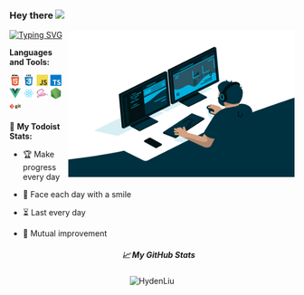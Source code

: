 ### Hey there <img src="https://media.giphy.com/media/hvRJCLFzcasrR4ia7z/giphy.gif" width="25">


  <img align="right" alt="GIF" src="./code.gif?raw=true" width="400" height="260" />

[![Typing SVG](https://readme-typing-svg.herokuapp.com?font=Asap+Condensed&duration=4000&pause=1000&color=00B2DF&background=5712FF00&width=200&height=30&lines=welcome+to+my+GitHub)](https://git.io/typing-svg)

**Languages and Tools:**  

<code><img height="20" src="https://raw.githubusercontent.com/devicons/devicon/master/icons/html5/html5-original-wordmark.svg" alt="html5"/></code>	<code><img height="20" src="https://raw.githubusercontent.com/devicons/devicon/master/icons/css3/css3-original-wordmark.svg" alt="css3"/></code>	<code><img height="20" src="https://raw.githubusercontent.com/github/explore/80688e429a7d4ef2fca1e82350fe8e3517d3494d/topics/javascript/javascript.png"></code>	<code><img height="20" src="https://raw.githubusercontent.com/devicons/devicon/master/icons/typescript/typescript-original.svg" alt="typescript"></code>	<code><img height="20" src="https://raw.githubusercontent.com/github/explore/80688e429a7d4ef2fca1e82350fe8e3517d3494d/topics/vue/vue.png"></code>	<code><img height="20" src="https://raw.githubusercontent.com/github/explore/80688e429a7d4ef2fca1e82350fe8e3517d3494d/topics/react/react.png"></code>	<code><img height="20" src="https://raw.githubusercontent.com/devicons/devicon/master/icons/sass/sass-original.svg" alt="sass"></code>	<code><img height="20" src="https://raw.githubusercontent.com/github/explore/80688e429a7d4ef2fca1e82350fe8e3517d3494d/topics/nodejs/nodejs.png"></code>	<code><img height="20" src="https://raw.githubusercontent.com/github/explore/80688e429a7d4ef2fca1e82350fe8e3517d3494d/topics/git/git.png"></code>



🚧 **My Todoist Stats:**

- 🏆  Make progress every day

- 🌸  Face each day with a smile

- ⏳   Last every day

- 👯  Mutual improvement



  <h5 align="center">
    📈 My GitHub Stats
  </h5>

<p align="center"> <img src="https://github-readme-stats.vercel.app/api?username=HydenLiu&show_icons=true&theme=gotham" alt="HydenLiu" />





